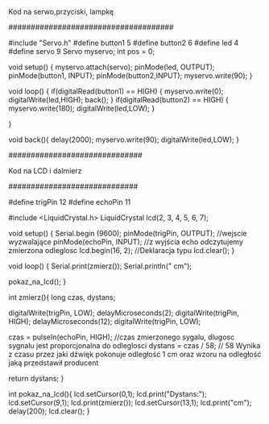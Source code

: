 Kod na serwo,przyciski, lampkę

#####################################

#include "Servo.h"
#define button1 5
#define button2 6
#define led 4
#define servo 9
Servo myservo;
int pos = 0;

void setup() {
 myservo.attach(servo);
 pinMode(led, OUTPUT);
 pinMode(button1, INPUT);
 pinMode(button2,INPUT);
 myservo.write(90);
}

void loop() {
if(digitalRead(button1) == HIGH)
{
  myservo.write(0);
  digitalWrite(led,HIGH);
  back();
  }
  if(digitalRead(button2) == HIGH)
  {
    myservo.write(180);
    digitalWrite(led,LOW);
  }
  
}

void back(){
  delay(2000);
  myservo.write(90);
  digitalWrite(led,LOW);
}



##############################

Kod na LCD i dalmierz

#############################

#define trigPin 12
#define echoPin 11

#include <LiquidCrystal.h>
LiquidCrystal lcd(2, 3, 4, 5, 6, 7);

void setup() {
  Serial.begin (9600);
  pinMode(trigPin, OUTPUT); //wejscie wyzwalające
  pinMode(echoPin, INPUT); //z wyjścia echo odczytujemy zmierzona odleglosc
  lcd.begin(16, 2); //Deklaracja typu
  lcd.clear();
}
 
void loop() {
  Serial.print(zmierz());
  Serial.println(" cm");
  
  pokaz_na_lcd();
}

int zmierz(){
  long czas, dystans;
  
  digitalWrite(trigPin, LOW);
  delayMicroseconds(2);
  digitalWrite(trigPin, HIGH);
  delayMicroseconds(12);
  digitalWrite(trigPin, LOW);
  
  czas = pulseIn(echoPin, HIGH); //czas zmierzonego sygalu, dlugosc sygnalu jest proporcjonalna do odleglosci
  dystans = czas / 58; // 58 Wynika z czasu przez jaki dźwięk pokonuje odległość 1 cm oraz wzoru na odległość jaką przedstawił producent

   return dystans;
}

int pokaz_na_lcd(){
  lcd.setCursor(0,1);
  lcd.print("Dystans:");
  lcd.setCursor(9,1);
  lcd.print(zmierz());
  lcd.setCursor(13,1);
  lcd.print("cm");
  delay(200);
  lcd.clear(); 
}
